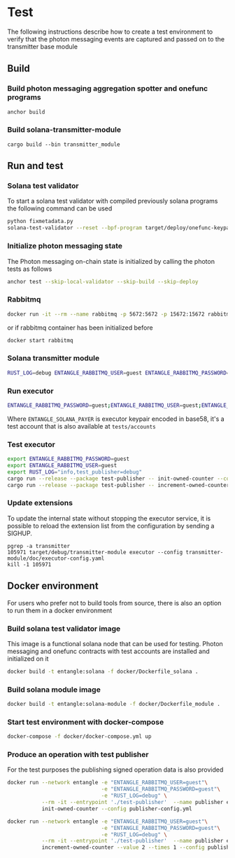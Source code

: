 # Test

The following instructions describe how to create a test environment to verify that the photon messaging events
are captured and passed on to the transmitter base module

## Build

### Build photon messaging aggregation spotter and onefunc programs

```sh
anchor build
```

### Build solana-transmitter-module

```
cargo build --bin transmitter_module
```

## Run and test

### Solana test validator

To start a solana test validator with compiled previously solana programs the following command can be used

```sh 
python fixmetadata.py
solana-test-validator --reset --bpf-program target/deploy/onefunc-keypair.json target/deploy/onefunc.so --bpf-program target/deploy/photon-keypair.json target/deploy/photon.so
```

### Initialize photon messaging state

The Photon messaging on-chain state is initialized by calling the photon tests as follows

```sh
anchor test --skip-local-validator --skip-build --skip-deploy
```

### Rabbitmq

```sh 
docker run -it --rm --name rabbitmq -p 5672:5672 -p 15672:15672 rabbitmq:3.12-management
```

or if rabbitmq container has been initialized before

```sh
docker start rabbitmq 
```

### Solana transmitter module

```sh
RUST_LOG=debug ENTANGLE_RABBITMQ_USER=guest ENTANGLE_RABBITMQ_PASSWORD=guest target/release/transmitter-module listener --config transmitter-common-module/doc/listener-config.yml
```

### Run executor

```sh
ENTANGLE_RABBITMQ_PASSWORD=guest;ENTANGLE_RABBITMQ_USER=guest;ENTANGLE_SOLANA_PAYER=4pewL6uTRV6g7SUa5B9QJVLHwhpXvnwAwrzxJaTA2g4WUosYZVyueEhAe5naFFhB1mtVet5fj9v6sRy9BUEzSuRt;RUST_LOG=info,transmitter_module=debug
```

Where `ENTANGLE_SOLANA_PAYER` is executor keypair encoded in base58, it's a test account that is also available
at `tests/accounts`

### Test executor

```sh
export ENTANGLE_RABBITMQ_PASSWORD=guest
export ENTANGLE_RABBITMQ_USER=guest
export RUST_LOG="info,test_publisher=debug"
cargo run --release --package test-publisher -- init-owned-counter --config transmitter-test-publisher/publisher-config.yml
cargo run --release --package test-publisher -- increment-owned-counter --config transmitter-test-publisher/publisher-config.yml  --value 2 --times 1
```

### Update extensions

To update the internal state without stopping the executor service, it is possible to reload the extension list from the
configuration by sending a SIGHUP.

```she
pgrep -a transmitter
105971 target/debug/transmitter-module executor --config transmitter-module/doc/executor-config.yaml
kill -1 105971
```

## Docker environment

For users who prefer not to build tools from source, there is also an option to run them in a docker environment

### Build solana test validator image

This image is a functional solana node that can be used for testing.
Photon messaging and onefunc contracts with test accounts are installed and initialized on it

```sh
docker build -t entangle:solana -f docker/Dockerfile_solana .
```

### Build solana module image

```sh
docker build -t entangle:solana-module -f docker/Dockerfile_module .
```

### Start test environment with docker-compose

```sh
docker-compose -f docker/docker-compose.yml up 
```

### Produce an operation with test publisher

For the test purposes the publishing signed operation data is also provided

```sh
docker run --network entangle -e "ENTANGLE_RABBITMQ_USER=guest"\
                              -e "ENTANGLE_RABBITMQ_PASSWORD=guest"\
                              -e "RUST_LOG=debug" \
           --rm -it --entrypoint './test-publisher'  --name publisher entangle:solana-module\
           init-owned-counter --config publisher-config.yml
```

```sh
docker run --network entangle -e "ENTANGLE_RABBITMQ_USER=guest"\
                              -e "ENTANGLE_RABBITMQ_PASSWORD=guest"\
                              -e "RUST_LOG=debug" \
           --rm -it --entrypoint './test-publisher'  --name publisher entangle:solana-module\
           increment-owned-counter --value 2 --times 1 --config publisher-config.yml
```

